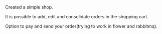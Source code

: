 Created a simple shop.

It is possible to add, edit and consolidate orders in the shopping cart.

Option to pay and send your order(trying to work in flower and rabbitmq).
